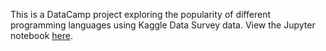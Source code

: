 This is a DataCamp project exploring the popularity of different programming languages using Kaggle Data Survey data. View the Jupyter notebook [here](https://nbviewer.jupyter.org/github/aloosefish/Kaggle_Programing_Language_Study/blob/master/Exploring%20the%20Kaggle%20Data%20Science%20Survey/notebook.ipynb).
